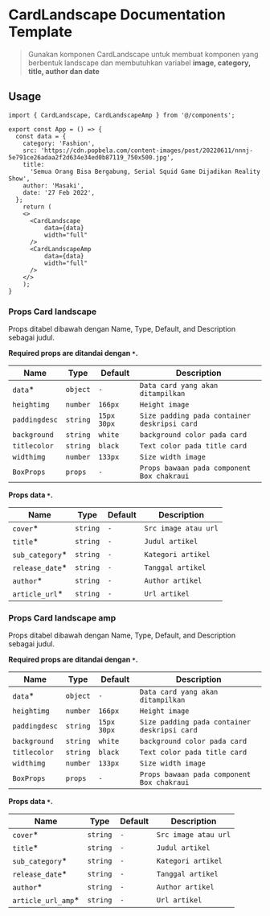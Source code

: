 # CardLandscape Documentation Template

> Gunakan komponen CardLandscape untuk membuat komponen yang berbentuk landscape dan membutuhkan variabel **image, category, title, author dan date**

## Usage

```tsx
import { CardLandscape, CardLandscapeAmp } from '@/components';

export const App = () => {
  const data = {
    category: 'Fashion',
    src: 'https://cdn.popbela.com/content-images/post/20220611/nnnj-5e791ce26adaa2f2d634e34ed0b87119_750x500.jpg',
    title:
      'Semua Orang Bisa Bergabung, Serial Squid Game Dijadikan Reality Show',
    author: 'Masaki',
    date: '27 Feb 2022',
  };
	return (
    <>
      <CardLandscape
          data={data}
          width="full"
      />
      <CardLandscapeAmp
          data={data}
          width="full"
      />
    </>
	);
}
```

### Props Card landscape

Props ditabel dibawah dengan Name, Type, Default, and Description sebagai judul.

**Required props are ditandai dengan `*`.**

| Name         | Type            | Default        | Description                                          |
| ------------ | --------------- | -------------- | --------------------------------------------------   |
| `data`\*     | `object`        |   `-`          | `Data card yang akan ditampilkan` 									 |
| `heightimg`  | `number`        | `166px`        | `Height image`                                       |
| `paddingdesc`    | `string`        |  `15px 30px`   | `Size padding pada container deskripsi card`         |
| `background` | `string`        |   `white`      | `background color pada card`                         |
| `titlecolor` | `string`        |   `black`      | `Text color pada title card`                         |
| `widthimg`   | `number`        |   `133px`      | `Size width image`                                   |
| `BoxProps`   | `props`         |   `-`          | `Props bawaan pada component Box chakraui`                                   |

**Props data `*`.**

| Name         | Type            | Default        | Description                                        |
| ------------ | --------------- | -------------- | -------------------------------------------------- |
| `cover`\*      | `string`        |   `-`          | `Src image atau url`					                     |
| `title`\*    | `string`        | `-`            | `Judul artikel`                                    |
| `sub_category`\* | `string`        |  `-`           | `Kategori artikel`                                 |
| `release_date`\*     | `string`        |   `-`          | `Tanggal artikel`                                  |
| `author`\*   | `string`        |   `-`          | `Author artikel`                                   |
| `article_url`\*      | `string`        |   `-`          | `Url artikel`                                      |

### Props Card landscape amp

Props ditabel dibawah dengan Name, Type, Default, and Description sebagai judul.

**Required props are ditandai dengan `*`.**

| Name         | Type            | Default        | Description                                          |
| ------------ | --------------- | -------------- | --------------------------------------------------   |
| `data`\*     | `object`        |   `-`          | `Data card yang akan ditampilkan` 									 |
| `heightimg`  | `number`        | `166px`        | `Height image`                                       |
| `paddingdesc`    | `string`        |  `15px 30px`   | `Size padding pada container deskripsi card`         |
| `background` | `string`        |   `white`      | `background color pada card`                         |
| `titlecolor` | `string`        |   `black`      | `Text color pada title card`                         |
| `widthimg`   | `number`        |   `133px`      | `Size width image`                                   |
| `BoxProps`   | `props`         |   `-`          | `Props bawaan pada component Box chakraui`                                   |

**Props data `*`.**

| Name         | Type            | Default        | Description                                        |
| ------------ | --------------- | -------------- | -------------------------------------------------- |
| `cover`\*      | `string`        |   `-`          | `Src image atau url`					                     |
| `title`\*    | `string`        | `-`            | `Judul artikel`                                    |
| `sub_category`\* | `string`        |  `-`           | `Kategori artikel`                                 |
| `release_date`\*     | `string`        |   `-`          | `Tanggal artikel`                                  |
| `author`\*   | `string`        |   `-`          | `Author artikel`                                   |
| `article_url_amp`\*      | `string`        |   `-`          | `Url artikel`                                      |